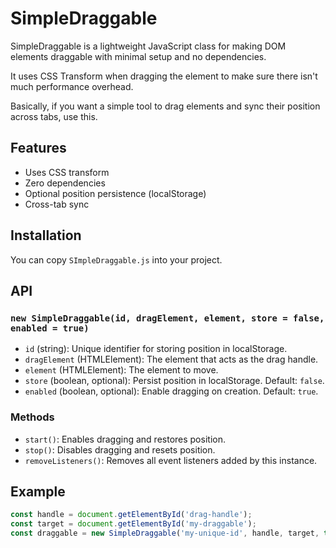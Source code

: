 # SimpleDraggable

SimpleDraggable is a lightweight JavaScript class for making DOM elements draggable with minimal setup and no dependencies.

It uses CSS Transform when dragging the element to make sure there isn't much performance overhead.

Basically, if you want a simple tool to drag elements and sync their position across tabs, use this.

## Features

- Uses CSS transform
- Zero dependencies
- Optional position persistence (localStorage)
- Cross-tab sync

## Installation

You can copy `SImpleDraggable.js` into your project.

## API

### `new SimpleDraggable(id, dragElement, element, store = false, enabled = true)`

- `id` (string): Unique identifier for storing position in localStorage.
- `dragElement` (HTMLElement): The element that acts as the drag handle.
- `element` (HTMLElement): The element to move.
- `store` (boolean, optional): Persist position in localStorage. Default: `false`.
- `enabled` (boolean, optional): Enable dragging on creation. Default: `true`.

### Methods

- `start()`: Enables dragging and restores position.
- `stop()`: Disables dragging and resets position.
- `removeListeners()`: Removes all event listeners added by this instance.

## Example

```js
const handle = document.getElementById('drag-handle');
const target = document.getElementById('my-draggable');
const draggable = new SimpleDraggable('my-unique-id', handle, target, true, true);
```
